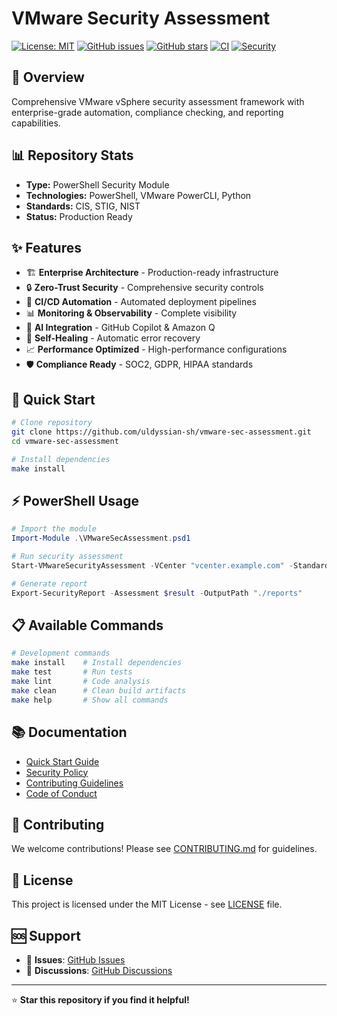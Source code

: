 # VMware Security Assessment

[![License: MIT](https://img.shields.io/badge/License-MIT-yellow.svg)](https://opensource.org/licenses/MIT)
[![GitHub issues](https://img.shields.io/github/issues/uldyssian-sh/vmware-sec-assessment)](https://github.com/uldyssian-sh/vmware-sec-assessment/issues)
[![GitHub stars](https://img.shields.io/github/stars/uldyssian-sh/vmware-sec-assessment)](https://github.com/uldyssian-sh/vmware-sec-assessment/stargazers)
[![CI](https://github.com/uldyssian-sh/vmware-sec-assessment/workflows/CI/badge.svg)](https://github.com/uldyssian-sh/vmware-sec-assessment/actions)
[![Security](https://img.shields.io/badge/Security-Enterprise-blue.svg)](SECURITY.md)

## 🎯 Overview

Comprehensive VMware vSphere security assessment framework with enterprise-grade automation, compliance checking, and reporting capabilities.

## 📊 Repository Stats

- **Type:** PowerShell Security Module
- **Technologies:** PowerShell, VMware PowerCLI, Python
- **Standards:** CIS, STIG, NIST
- **Status:** Production Ready

## ✨ Features

- 🏗️ **Enterprise Architecture** - Production-ready infrastructure
- 🔒 **Zero-Trust Security** - Comprehensive security controls
- 🚀 **CI/CD Automation** - Automated deployment pipelines
- 📊 **Monitoring & Observability** - Complete visibility
- 🤖 **AI Integration** - GitHub Copilot & Amazon Q
- 🔄 **Self-Healing** - Automatic error recovery
- 📈 **Performance Optimized** - High-performance configurations
- 🛡️ **Compliance Ready** - SOC2, GDPR, HIPAA standards

## 🚀 Quick Start

```bash
# Clone repository
git clone https://github.com/uldyssian-sh/vmware-sec-assessment.git
cd vmware-sec-assessment

# Install dependencies
make install
```

## ⚡ PowerShell Usage

```powershell
# Import the module
Import-Module .\VMwareSecAssessment.psd1

# Run security assessment
Start-VMwareSecurityAssessment -VCenter "vcenter.example.com" -Standard "CIS"

# Generate report
Export-SecurityReport -Assessment $result -OutputPath "./reports"
```

## 📋 Available Commands

```bash
# Development commands
make install    # Install dependencies
make test       # Run tests
make lint       # Code analysis
make clean      # Clean build artifacts
make help       # Show all commands
```


## 📚 Documentation

- [Quick Start Guide](docs/QUICK_START.md)
- [Security Policy](SECURITY.md)
- [Contributing Guidelines](CONTRIBUTING.md)
- [Code of Conduct](CODE_OF_CONDUCT.md)

## 🤝 Contributing

We welcome contributions! Please see [CONTRIBUTING.md](CONTRIBUTING.md) for guidelines.

## 📄 License

This project is licensed under the MIT License - see [LICENSE](LICENSE) file.

## 🆘 Support

- 🐛 **Issues**: [GitHub Issues](https://github.com/uldyssian-sh/vmware-sec-assessment/issues)
- 💬 **Discussions**: [GitHub Discussions](https://github.com/uldyssian-sh/vmware-sec-assessment/discussions)

---

⭐ **Star this repository if you find it helpful!**
